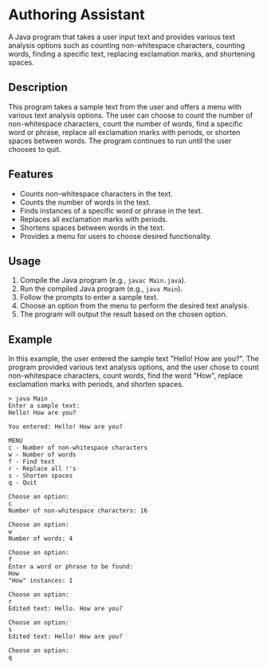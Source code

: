# Authoring Assistant

A Java program that takes a user input text and provides various text analysis options such as counting non-whitespace characters, counting words, finding a specific text, replacing exclamation marks, and shortening spaces.

## Description

This program takes a sample text from the user and offers a menu with various text analysis options. The user can choose to count the number of non-whitespace characters, count the number of words, find a specific word or phrase, replace all exclamation marks with periods, or shorten spaces between words. The program continues to run until the user chooses to quit.

## Features

- Counts non-whitespace characters in the text.
- Counts the number of words in the text.
- Finds instances of a specific word or phrase in the text.
- Replaces all exclamation marks with periods.
- Shortens spaces between words in the text.
- Provides a menu for users to choose desired functionality.

## Usage

1. Compile the Java program (e.g., `javac Main.java`).
2. Run the compiled Java program (e.g., `java Main`).
3. Follow the prompts to enter a sample text.
4. Choose an option from the menu to perform the desired text analysis.
5. The program will output the result based on the chosen option.

## Example

In this example, the user entered the sample text "Hello! How are you?". The program provided various text analysis options, and the user chose to count non-whitespace characters, count words, find the word "How", replace exclamation marks with periods, and shorten spaces.

```plaintext
> java Main
Enter a sample text:
Hello! How are you?

You entered: Hello! How are you?

MENU
c - Number of non-whitespace characters
w - Number of words
f - Find text
r - Replace all !'s
s - Shorten spaces
q - Quit

Choose an option:
c
Number of non-whitespace characters: 16

Choose an option:
w
Number of words: 4

Choose an option:
f
Enter a word or phrase to be found:
How
"How" instances: 1

Choose an option:
r
Edited text: Hello. How are you?

Choose an option:
s
Edited text: Hello! How are you?

Choose an option:
q
```

